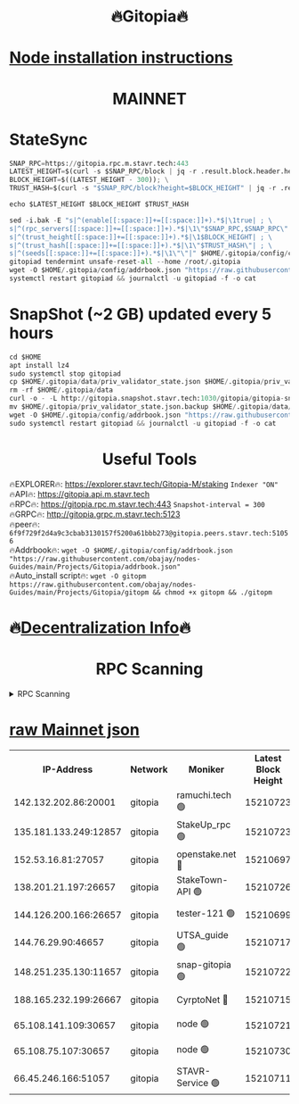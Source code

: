 <h1 align="center"> 🔥Gitopia🔥</h1>

[Node installation instructions](https://github.com/obajay/nodes-Guides/tree/main/Projects/Gitopia)
=

<h1 align="center"> MAINNET</h1>

# StateSync
```python
SNAP_RPC=https://gitopia.rpc.m.stavr.tech:443
LATEST_HEIGHT=$(curl -s $SNAP_RPC/block | jq -r .result.block.header.height); \
BLOCK_HEIGHT=$((LATEST_HEIGHT - 300)); \
TRUST_HASH=$(curl -s "$SNAP_RPC/block?height=$BLOCK_HEIGHT" | jq -r .result.block_id.hash)

echo $LATEST_HEIGHT $BLOCK_HEIGHT $TRUST_HASH

sed -i.bak -E "s|^(enable[[:space:]]+=[[:space:]]+).*$|\1true| ; \
s|^(rpc_servers[[:space:]]+=[[:space:]]+).*$|\1\"$SNAP_RPC,$SNAP_RPC\"| ; \
s|^(trust_height[[:space:]]+=[[:space:]]+).*$|\1$BLOCK_HEIGHT| ; \
s|^(trust_hash[[:space:]]+=[[:space:]]+).*$|\1\"$TRUST_HASH\"| ; \
s|^(seeds[[:space:]]+=[[:space:]]+).*$|\1\"\"|" $HOME/.gitopia/config/config.toml
gitopiad tendermint unsafe-reset-all --home /root/.gitopia
wget -O $HOME/.gitopia/config/addrbook.json "https://raw.githubusercontent.com/obajay/nodes-Guides/main/Projects/Gitopia/addrbook.json"
systemctl restart gitopiad && journalctl -u gitopiad -f -o cat
```
# SnapShot (~2 GB) updated every 5 hours
```python
cd $HOME
apt install lz4
sudo systemctl stop gitopiad
cp $HOME/.gitopia/data/priv_validator_state.json $HOME/.gitopia/priv_validator_state.json.backup
rm -rf $HOME/.gitopia/data
curl -o - -L http://gitopia.snapshot.stavr.tech:1030/gitopia/gitopia-snap.tar.lz4 | lz4 -c -d - | tar -x -C $HOME/.gitopia --strip-components 2
mv $HOME/.gitopia/priv_validator_state.json.backup $HOME/.gitopia/data/priv_validator_state.json
wget -O $HOME/.gitopia/config/addrbook.json "https://raw.githubusercontent.com/obajay/nodes-Guides/main/Projects/Gitopia/addrbook.json"
sudo systemctl restart gitopiad && journalctl -u gitopiad -f -o cat
```
 <h1 align="center"> Useful Tools</h1>

🔥EXPLORER🔥:      https://explorer.stavr.tech/Gitopia-M/staking  `Indexer "ON"` \
🔥API🔥: 			 		 https://gitopia.api.m.stavr.tech \
🔥RPC🔥:           https://gitopia.rpc.m.stavr.tech:443              `Snapshot-interval = 300` \
🔥GRPC🔥:          http://gitopia.grpc.m.stavr.tech:5123 \
🔥peer🔥:					 `6f9f729f2d4a9c3cbab3130157f5200a61bbb273@gitopia.peers.stavr.tech:51056` \
🔥Addrbook🔥:    ```wget -O $HOME/.gitopia/config/addrbook.json "https://raw.githubusercontent.com/obajay/nodes-Guides/main/Projects/Gitopia/addrbook.json"``` \
🔥Auto_install script🔥: ```wget -O gitopm https://raw.githubusercontent.com/obajay/nodes-Guides/main/Projects/Gitopia/gitopm && chmod +x gitopm && ./gitopm```

🔥[Decentralization Info](https://github.com/obajay/StateSync-snapshots/tree/main/Projects/Gitopia/Decentralization)🔥
=

<h1 align="center"> RPC Scanning</h1>

<details>
<summary>RPC Scanning</summary>

<h2 align="center"> We scan nodes in real time every 4 hours. And we provide the final result of RPC endpoints.
We cannot influence the operation of these nodes in any way. </h2>


```python
If Voting Power is higher than 0 --> then the Node is a validator of the network and may be subject to attack and be a potential threat to the chain.
```
```python
We marked such validators with a red symbol
```

</details>

[raw Mainnet json](https://rpc-check.gitopm.stavr.tech/gitopm/rpc-gitopm-result.json)
=

<table><tr><th>IP-Address</th><th>Network</th><th>Moniker</th><th>Latest Block Height</th><th>Earliest Block Height</th><th>Catching Up</th><th>Tx Index</th><th>Voting Power</th><th>Scan Time</th></tr><tr><td>142.132.202.86:20001</td><td>gitopia</td><td>ramuchi.tech 🟢</td><td>15210723</td><td>6548337</td><td>False</td><td>on</td><td>0</td><td>2024-03-12T13:51:00.497329390UTC</td></tr><tr><td>135.181.133.249:12857</td><td>gitopia</td><td>StakeUp_rpc 🟢</td><td>15210723</td><td>8010001</td><td>False</td><td>on</td><td>0</td><td>2024-03-12T13:51:00.800825283UTC</td></tr><tr><td>152.53.16.81:27057</td><td>gitopia</td><td>openstake.net 🔴</td><td>15210697</td><td>10455001</td><td>False</td><td>off</td><td>59790</td><td>2024-03-12T13:50:19.769834068UTC</td></tr><tr><td>138.201.21.197:26657</td><td>gitopia</td><td>StakeTown-API 🟢</td><td>15210726</td><td>12733501</td><td>False</td><td>on</td><td>0</td><td>2024-03-12T13:51:05.220557605UTC</td></tr><tr><td>144.126.200.166:26657</td><td>gitopia</td><td>tester-121 🟢</td><td>15210699</td><td>12832814</td><td>False</td><td>off</td><td>0</td><td>2024-03-12T13:50:22.079997080UTC</td></tr><tr><td>144.76.29.90:46657</td><td>gitopia</td><td>UTSA_guide 🟢</td><td>15210717</td><td>13035301</td><td>False</td><td>on</td><td>0</td><td>2024-03-12T13:50:51.558196178UTC</td></tr><tr><td>148.251.235.130:11657</td><td>gitopia</td><td>snap-gitopia 🟢</td><td>15210722</td><td>14941501</td><td>False</td><td>on</td><td>0</td><td>2024-03-12T13:50:58.234912811UTC</td></tr><tr><td>188.165.232.199:26667</td><td>gitopia</td><td>CyrptoNet 🔴</td><td>15210715</td><td>15044042</td><td>False</td><td>off</td><td>18672</td><td>2024-03-12T13:50:47.264564884UTC</td></tr><tr><td>65.108.141.109:30657</td><td>gitopia</td><td>node 🟢</td><td>15210721</td><td>15095965</td><td>False</td><td>on</td><td>0</td><td>2024-03-12T13:50:58.012251282UTC</td></tr><tr><td>65.108.75.107:30657</td><td>gitopia</td><td>node 🟢</td><td>15210730</td><td>15146660</td><td>False</td><td>on</td><td>0</td><td>2024-03-12T13:51:11.622642501UTC</td></tr><tr><td>66.45.246.166:51057</td><td>gitopia</td><td>STAVR-Service 🟢</td><td>15210711</td><td>15196501</td><td>False</td><td>on</td><td>0</td><td>2024-03-12T13:50:40.921413982UTC</td></tr></table>
